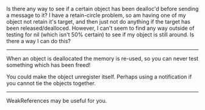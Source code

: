 Is there any way to see if a certain object has been dealloc'd before sending a message to it?  I have a retain-circle problem, so am having one of my object not retain it's target, and then just not do anything if the target has been released/dealloced.  However, I can't seem to find any way outside of testing for nil (which isn't 50% certain) to see if my object is still around.  Is there a way I can do this?

----

When an object is deallocated the memory is re-used, so you can never test something which has been freed!

You could make the object unregister itself. Perhaps using a notification if you cannot tie the objects together.

----

WeakReferences may be useful for you.
